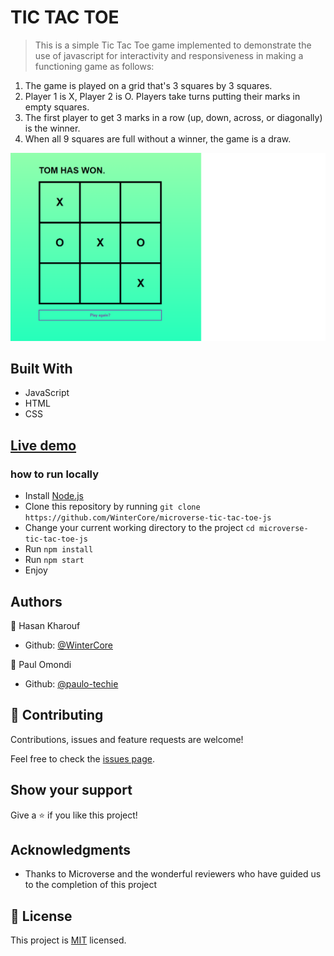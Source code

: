# TIC TAC TOE

> This is a simple Tic Tac Toe game implemented to demonstrate the use of javascript for interactivity and responsiveness in making a functioning game as follows:

1. The game is played on a grid that's 3 squares by 3 squares.
2. Player 1 is X, Player 2 is O. Players take turns putting their marks in empty squares.
3. The first player to get 3 marks in a row (up, down, across, or diagonally) is the winner.
4. When all 9 squares are full without a winner, the game is a draw.

![](screenshot.png)

## Built With

- JavaScript
- HTML
- CSS

## [Live demo](https://wintercore.github.io/microverse-tic-tac-toe-js)

### how to run locally

- Install [Node.js](https://nodejs.org/en/download/)
- Clone this repository by running `git clone https://github.com/WinterCore/microverse-tic-tac-toe-js`
- Change your current working directory to the project `cd microverse-tic-tac-toe-js`
- Run `npm install`
- Run `npm start`
- Enjoy


## Authors

👤 Hasan Kharouf

- Github: [@WinterCore](https://github.com/WinterCore)

👤 Paul Omondi

- Github: [@paulo-techie](https://github.com/paulo-techie)


## 🤝 Contributing

Contributions, issues and feature requests are welcome!

Feel free to check the [issues page](issues/).

## Show your support

Give a ⭐️ if you like this project!

## Acknowledgments

- Thanks to Microverse and the wonderful reviewers who have guided us to the completion of this project


## 📝 License

This project is [MIT](lic.url) licensed.
